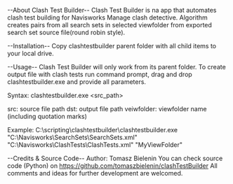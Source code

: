 --About Clash Test Builder--
Clash Test Builder is na app that automates clash test building for Navisworks Manage clash detective.
Algorithm creates pairs from all search sets in selected viewfolder from exported search set source file(round robin style).

--Installation--
Copy clashtestbuilder parent folder with all child items to your local drive.

--Usage--
Clash Test Builder will only work from its parent folder.
To create output file with clash tests run command prompt, drag and drop clashtestbuilder.exe and provide all parameters.

Syntax:
clashtestbuilder.exe <src_path> <dst> <viewfolder>

src: source file path
dst: output file path
veiwfolder: viewfolder name (including quotation marks)

Example:
C:\scripting\clashtestbuilder\clashtestbuilder.exe "C:\Navisworks\SearchSets\SearchSets.xml" "C:\Navisworks\ClashTests\ClashTests.xml" "MyViewFolder"

--Credits & Source Code--
Author: Tomasz Bielenin
You can check source code (Python) on https://github.com/tomaszbielenin/clashTestBuilder
All comments and ideas for further development are welcomed.
